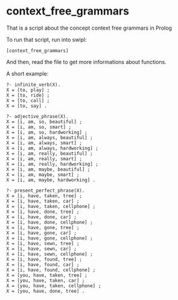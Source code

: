 # context_free_grammars
That is a script about the concept context free grammars in Prolog

To run that script, run into swipl:

`[context_free_grammars]`

And then, read the file to get more informations about functions.

A short example:

```
?- infinite_verb(X).
X = [to, play] ;
X = [to, ride] ;
X = [to, call] ;
X = [to, say] .

?- adjective_phrase(X).
X = [i, am, so, beautiful] ;
X = [i, am, so, smart] ;
X = [i, am, so, hardworking] ;
X = [i, am, always, beautiful] ;
X = [i, am, always, smart] ;
X = [i, am, always, hardworking] ;
X = [i, am, really, beautiful] ;
X = [i, am, really, smart] ;
X = [i, am, really, hardworking] ;
X = [i, am, maybe, beautiful] ;
X = [i, am, maybe, smart] ;
X = [i, am, maybe, hardworking] .

?- present_perfect_phrase(X).
X = [i, have, taken, tree] ;
X = [i, have, taken, car] ;
X = [i, have, taken, cellphone] ;
X = [i, have, done, tree] ;
X = [i, have, done, car] ;
X = [i, have, done, cellphone] ;
X = [i, have, gone, tree] ;
X = [i, have, gone, car] ;
X = [i, have, gone, cellphone] ;
X = [i, have, sewn, tree] ;
X = [i, have, sewn, car] ;
X = [i, have, sewn, cellphone] ;
X = [i, have, found, tree] ;
X = [i, have, found, car] ;
X = [i, have, found, cellphone] ;
X = [you, have, taken, tree] ;
X = [you, have, taken, car] ;
X = [you, have, taken, cellphone] ;
X = [you, have, done, tree] .
```
